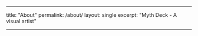 
---
title: "About"
permalink: /about/
layout: single
excerpt: "Myth Deck - A visual artist"

---


